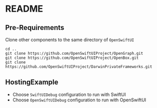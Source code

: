 # README

## Pre-Requirements

Clone other components to the same directory of `OpenSwiftUI`

```shell
cd ..
git clone https://github.com/OpenSwiftUIProject/OpenGraph.git
git clone https://github.com/OpenSwiftUIProject/OpenBox.git 
git clone https://github.com/OpenSwiftUIProject/DarwinPrivateFrameworks.git 
```

## HostingExample

- Choose `SwiftUIDebug` configuration to run with SwiftUI
- Choose `OpenSwiftUIDebug` configuration to run with OpenSwiftUI
